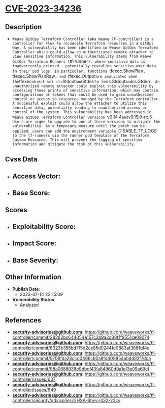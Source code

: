 
# [CVE-2023-34236](https://cve.mitre.org/cgi-bin/cvename.cgi?name=CVE-2023-34236)

## Description

- `Weave GitOps Terraform Controller (aka Weave TF-controller) is a controller for Flux to reconcile Terraform resources in a GitOps way. A vulnerability has been identified in Weave GitOps Terraform Controller which could allow an authenticated remote attacker to view sensitive information. This vulnerability stems from Weave GitOps Terraform Runners (`tf-runner`), where sensitive data is inadvertently printed - potentially revealing sensitive user data in their pod logs. In particular, functions `tfexec.ShowPlan`, `tfexec.ShowPlanRaw`, and `tfexec.Output` are implicated when the `tfexec` object set its `Stdout` and `Stderr` to be `os.Stdout` and `os.Stderr`. An unauthorized remote attacker could exploit this vulnerability by accessing these prints of sensitive information, which may contain configurations or tokens that could be used to gain unauthorized control or access to resources managed by the Terraform controller. A successful exploit could allow the attacker to utilize this sensitive data, potentially leading to unauthorized access or control of the system. This vulnerability has been addressed in Weave GitOps Terraform Controller versions `v0.14.4` and `v0.15.0-rc.5`. Users are urged to upgrade to one of these versions to mitigate the vulnerability. As a temporary measure until the patch can be applied, users can add the environment variable `DISABLE_TF_LOGS` to the tf-runners via the runner pod template of the Terraform Custom Resource. This will prevent the logging of sensitive information and mitigate the risk of this vulnerability.`

## Cvss Data

- **Access Vector**:
  - 
- **Base Score**:
  - 

## Scores

- **Exploitability Score**:
  - 
- **Impact Score**:
  - 
- **Base Severity**:
  - 

## Other Information

- **Publish Date**:
  - 2023-07-14 22:15:09
- **Vulnerability Status**:
  - Analyzed

## References

- **security-advisories@github.com**: https://github.com/weaveworks/tf-controller/commit/28282bc644054e157c3b9a3d38f1f9551ce09074
- **security-advisories@github.com**: https://github.com/weaveworks/tf-controller/commit/6323b355bd7f5d2ce85d0244fe0883af3881df4e
- **security-advisories@github.com**: https://github.com/weaveworks/tf-controller/commit/9708fda28ccd0466cb0a8fd409854ab4d92f7dca
- **security-advisories@github.com**: https://github.com/weaveworks/tf-controller/commit/98a0688036e9dbcf43fa84960d9a1ef3e09a69cf
- **security-advisories@github.com**: https://github.com/weaveworks/tf-controller/issues/637
- **security-advisories@github.com**: https://github.com/weaveworks/tf-controller/issues/649
- **security-advisories@github.com**: https://github.com/weaveworks/tf-controller/security/advisories/GHSA-6hvv-j432-23cv
